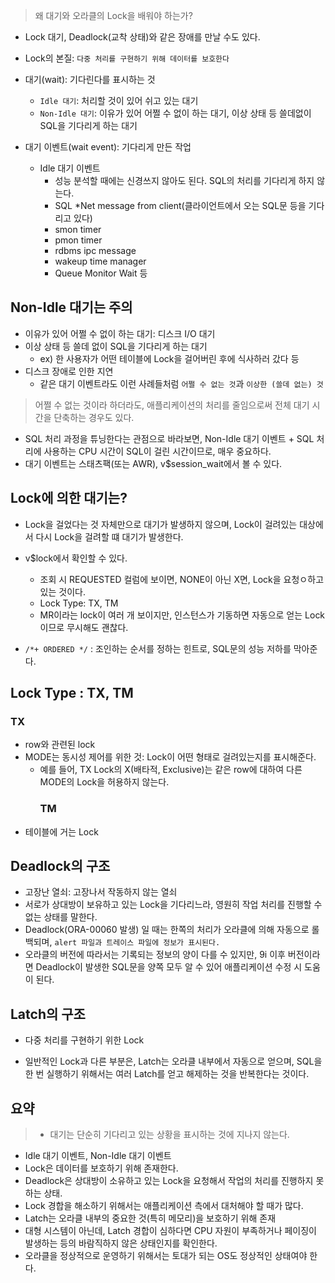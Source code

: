 <blockquote>
<p>왜 대기와 오라클의 Lock을 배워야 하는가? </p>
</blockquote>
<ul>
<li><p>Lock 대기, Deadlock(교착 상태)와 같은 장애를 만날 수도 있다.</p>
</li>
<li><p>Lock의 본질: <code>다중 처리를 구현하기 위해 데이터를 보호한다</code></p>
</li>
<li><p>대기(wait): 기다린다를 표시하는 것</p>
<ul>
<li><code>Idle 대기</code>: 처리할 것이 있어 쉬고 있는 대기</li>
<li><code>Non-Idle 대기</code>: 이유가 있어 어쩔 수 없이 하는 대기, 이상 상태 등 쓸데없이 SQL을 기다리게 하는 대기</li>
</ul>
</li>
<li><p>대기 이벤트(wait event): 기다리게 만든 작업</p>
<ul>
<li>Idle 대기 이벤트<ul>
<li>성능 분석할 때에는 신경쓰지 않아도 된다. SQL의 처리를 기다리게 하지 않는다.</li>
<li>SQL *Net message from client(클라이언트에서 오는 SQL문 등을 기다리고 있다)</li>
<li>smon timer</li>
<li>pmon timer</li>
<li>rdbms ipc message</li>
<li>wakeup time manager</li>
<li>Queue Monitor Wait  등 </li>
</ul>
</li>
</ul>
</li>
</ul>
<h2 id="non-idle-대기는-주의">Non-Idle 대기는 주의</h2>
<ul>
<li>이유가 있어 어쩔 수 없이 하는 대기: 디스크 I/O 대기</li>
<li>이상 상태 등 쓸데 없이 SQL을 기다리게 하는 대기<ul>
<li>ex) 한 사용자가 어떤 테이블에 Lock을 걸어버린 후에 식사하러 갔다 등</li>
</ul>
</li>
<li>디스크 장애로 인한 지연<ul>
<li>같은 대기 이벤트라도 이런 사례들처럼 <code>어쩔 수 없는 것</code>과 <code>이상한 (쓸데 없는) 것</code></li>
</ul>
</li>
</ul>
<blockquote>
<p>어쩔 수 없는 것이라 하더라도, 애플리케이션의 처리를 줄임으로써 전체 대기 시간을 단축하는 경우도 있다.</p>
</blockquote>
<ul>
<li>SQL 처리 과정을 튜닝한다는 관점으로 바라보면, Non-Idle 대기 이벤트 + SQL 처리에 사용하는 CPU 시간이 SQL이 걸린 시간이므로, 매우 중요하다. </li>
<li>대기 이벤트는 스태츠팩(또는 AWR), v$session_wait에서 볼 수 있다.</li>
</ul>
<h2 id="lock에-의한-대기는">Lock에 의한 대기는?</h2>
<ul>
<li><p>Lock을 걸었다는 것 자체만으로 대기가 발생하지 않으며, Lock이 걸려있는 대상에서 다시 Lock을 걸려할 떄 대기가 발생한다. </p>
</li>
<li><p>v$lock에서 확인할 수 있다.</p>
<ul>
<li>조회 시 REQUESTED 컬럼에 보이면, NONE이 아닌 X면, Lock을 요청ㅇ하고 있는 것이다.</li>
<li>Lock Type: TX, TM</li>
<li>MR이라는 lock이 여러 개 보이지만, 인스턴스가 기동하면 자동으로 얻는 Lock이므로 무시해도 괜찮다. 
<img alt="" src="https://velog.velcdn.com/images/greendev/post/cc1d981f-7647-4dc6-a8a1-453ac7e7399b/image.png" /></li>
</ul>
</li>
<li><p><code>/*+ ORDERED */</code> : 조인하는 순서를 정하는 힌트로, SQL문의 성능 저하를 막아준다. </p>
</li>
</ul>
<h2 id="lock-type--tx-tm">Lock Type : TX, TM</h2>
<h3 id="tx">TX</h3>
<ul>
<li>row와 관련된 lock</li>
<li>MODE는 동시성 제어를 위한 것: Lock이 어떤 형태로 걸려있는지를 표시해준다.<ul>
<li>예를 들어, TX Lock의 X(배타적, Exclusive)는 같은 row에 대하여 다른 MODE의 Lock을 허용하지 않는다. <h3 id="tm">TM</h3>
</li>
</ul>
</li>
<li>테이블에 거는 Lock</li>
</ul>
<h2 id="deadlock의-구조">Deadlock의 구조</h2>
<ul>
<li>고장난 열쇠: 고장나서 작동하지 않는 열쇠</li>
<li>서로가 상대방이 보유하고 있는 Lock을 기다리느라, 영원히 작업 처리를 진행할 수 없는 상태를 말한다.</li>
<li>Deadlock(ORA-00060 발생) 일 때는 한쪽의 처리가 오라클에 의해 자동으로 롤백되며, 
<code>alert 파일과 트레이스 파일에 정보가 표시된다.</code></li>
<li>오라클의 버전에 따라서는 기록되는 정보의 양이 다를 수 있지만, 9i 이후 버전이라면 Deadlock이 발생한 SQL문을 양쪽 모두 알 수 있어 애플리케이션 수정 시 도움이 된다.</li>
</ul>
<h2 id="latch의-구조">Latch의 구조</h2>
<ul>
<li><p>다중 처리를 구현하기 위한 Lock</p>
</li>
<li><p>일반적인 Lock과 다른 부분은, Latch는 오라클 내부에서 자동으로 얻으며, SQL을 한 번 실행하기 위해서는 여러 Latch를 얻고 해제하는 것을 반복한다는 것이다.</p>
</li>
</ul>
<h2 id="요약">요약</h2>
<blockquote>
<ul>
<li>대기는 단순히 기다리고 있는 상황을 표시하는 것에 지나지 않는다.</li>
</ul>
</blockquote>
<ul>
<li>Idle 대기 이벤트, Non-Idle 대기 이벤트</li>
<li>Lock은 데이터를 보호하기 위해 존재한다.</li>
<li>Deadlock은 상대방이 소유하고 있는 Lock을 요청해서 작업의 처리를 진행하지 못하는 상태.</li>
<li>Lock 경합을 해소하기 위해서는 애플리케이션 측에서 대처해야 할 때가 많다.</li>
<li>Latch는 오라클 내부의 중요한 것(특히 메모리)을 보호하기 위해 존재</li>
<li>대형 시스템이 아닌데, Latch 경합이 심하다면 CPU 자원이 부족하거나 페이징이 발생하는 등의 바람직하지 않은 상태인지를 확인한다.</li>
<li>오라클을 정상적으로 운영하기 위해서는 토대가 되는 OS도 정상적인 상태여야 한다.</li>
</ul>
<p><img alt="" src="https://velog.velcdn.com/images/greendev/post/c6d313d6-8ded-4d3c-8979-6f7644e1a776/image.png" /></p>
